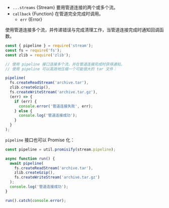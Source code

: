 <!-- YAML
added: v10.0.0
-->

* `...streams` {Stream} 要用管道连接的两个或多个流。
* `callback` {Function} 在管道完全完成时调用。
  * `err` {Error}

使用管道连接多个流，并传递错误与完成清理工作，当管道连接完成时通知回调函数。

```js
const { pipeline } = require('stream');
const fs = require('fs');
const zlib = require('zlib');

// 使用 pipeline 接口连接多个流，并在管道连接完成时获得通知。
// 使用 pipeline 可以高效地压缩一个可能很大的 tar 文件：

pipeline(
  fs.createReadStream('archive.tar'),
  zlib.createGzip(),
  fs.createWriteStream('archive.tar.gz'),
  (err) => {
    if (err) {
      console.error('管道连接失败', err);
    } else {
      console.log('管道连接成功');
    }
  }
);
```

`pipeline` 接口也可以 Promise 化：

```js
const pipeline = util.promisify(stream.pipeline);

async function run() {
  await pipeline(
    fs.createReadStream('archive.tar'),
    zlib.createGzip(),
    fs.createWriteStream('archive.tar.gz')
  );
  console.log('管道连接成功');
}

run().catch(console.error);
```

